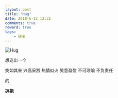 ```yaml
---
layout: post
title: "Hug"
date: 2018-6-12 12:32
comments: true
reward: true
tags: 
	- 随笔
---
```


![Hug](http://pa5o7mbqo.bkt.clouddn.com/blog/180612/8icL7221EK.jpg?imageslim)

<!--more-->

想送出一个

突如其来 兴高采烈 热情似火 笑意盈盈 不可理喻 不负责任 

的

**拥抱**
